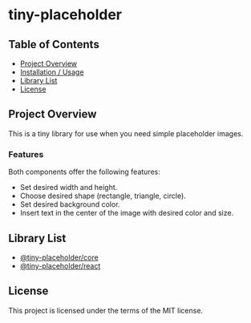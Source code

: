 # tiny-placeholder

## Table of Contents

- [Project Overview](#project-overview)
- [Installation / Usage](#installation--usage)
- [Library List](#library-list)
- [License](#license)

## Project Overview

This is a tiny library for use when you need simple placeholder images.

### Features

Both components offer the following features:

- Set desired width and height.
- Choose desired shape (rectangle, triangle, circle).
- Set desired background color.
- Insert text in the center of the image with desired color and size.

## Library List

- [@tiny-placeholder/core](https://github.com/kichul7493/tiny-placeholder/tree/main/packages/core/README.md)
- [@tiny-placeholder/react](https://github.com/kichul7493/tiny-placeholder/tree/main/packages/react/README.md)

## License

This project is licensed under the terms of the MIT license.

